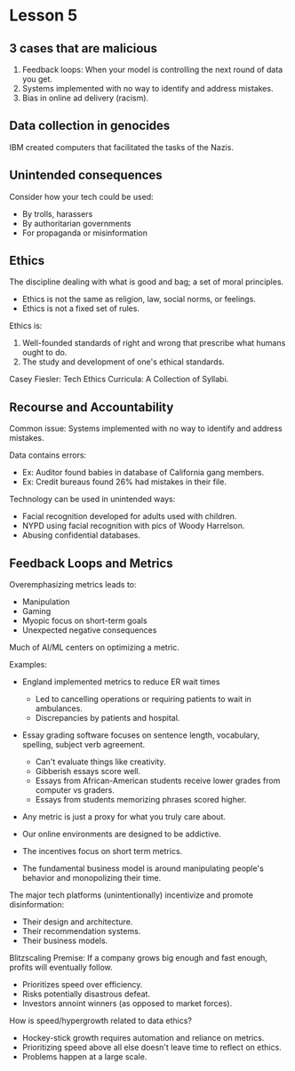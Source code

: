 # Lesson 5

## 3 cases that are malicious

1. Feedback loops: When your model is controlling the next round of data you get.
2. Systems implemented with no way to identify and address mistakes.
3. Bias in online ad delivery (racism).

## Data collection in genocides

IBM created computers that facilitated the tasks of the Nazis.

## Unintended consequences

Consider how your tech could be used:
* By trolls, harassers
* By authoritarian governments
* For propaganda or misinformation

## Ethics

The discipline dealing with what is good and bag; a set of moral principles.
* Ethics is not the same as religion, law, social norms, or feelings.
* Ethics is not a fixed set of rules.

Ethics is:
1. Well-founded standards of right and wrong that prescribe what humans ought to do.
2. The study and development of one's ethical standards.

Casey Fiesler: Tech Ethics Curricula: A Collection of Syllabi.

## Recourse and Accountability

Common issue: Systems implemented with no way to identify and address mistakes.

Data contains errors:  
* Ex: Auditor found babies in database of California gang members.
* Ex: Credit bureaus found 26% had mistakes in their file.

Technology can be used in unintended ways:
* Facial recognition developed for adults used with children.
* NYPD using facial recognition with pics of Woody Harrelson.
* Abusing confidential databases.

## Feedback Loops and Metrics

Overemphasizing metrics leads to:
* Manipulation
* Gaming
* Myopic focus on short-term goals
* Unexpected negative consequences

Much of AI/ML centers on optimizing a metric.

Examples:  
* England implemented metrics to reduce ER wait times
  * Led to cancelling operations or requiring patients to wait in ambulances.
  * Discrepancies by patients and hospital.
* Essay grading software focuses on sentence length, vocabulary, spelling, subject verb agreement.
  * Can't evaluate things like creativity.
  * Gibberish essays score well.
  * Essays from African-American students receive lower grades from computer vs graders.
  * Essays from students memorizing phrases scored higher.

* Any metric is just a proxy for what you truly care about.  
* Our online environments are designed to be addictive.
* The incentives focus on short term metrics.
* The fundamental business model is around manipulating people's behavior and monopolizing their time.

The major tech platforms (unintentionally) incentivize and promote disinformation:  
* Their design and architecture.
* Their recommendation systems.
* Their business models.

Blitzscaling Premise: If a company grows big enough and fast enough, profits will eventually follow.  
* Prioritizes speed over efficiency.
* Risks potentially disastrous defeat.
* Investors annoint winners (as opposed to market forces).

How is speed/hypergrowth related to data ethics?
* Hockey-stick growth requires automation and reliance on metrics.
* Prioritizing speed above all else doesn't leave time to reflect on ethics.
* Problems happen at a large scale.
